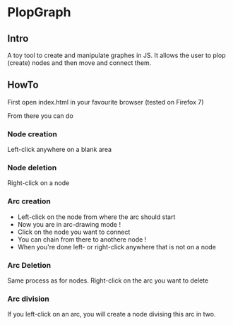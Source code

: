 # PlopGraph

## Intro

A toy tool to create and manipulate graphes in JS. It allows the user to
plop (create) nodes and then move and connect them.

## HowTo

First open index.html in your favourite browser (tested on Firefox 7)

From there you can do

### Node creation

Left-click anywhere on a blank area

### Node deletion

Right-click on a node

### Arc creation

 + Left-click on the node from where the arc should start
 + Now you are in arc-drawing mode !
 + Click on the node you want to connect
 + You can chain from there to anothere node !
 + When you're done left- or right-click anywhere that is not on a node

### Arc Deletion

Same process as for nodes. Right-click on the arc you want to delete

### Arc division

If you left-click on an arc, you will create a node divising this arc in
two.
